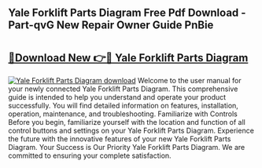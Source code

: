 ## Yale Forklift Parts Diagram Free Pdf Download - Part-qvG New Repair Owner Guide PnBie

# <h2><a href="http://dfnyv1w.blite.top/?on=Yale+Forklift+Parts+Diagram">🔗Download New 👉🔴 Yale Forklift Parts Diagram</a></h2>

[![Yale Forklift Parts Diagram download](https://i.imgur.com/lujVjoI.png)](http://dfnyv1w.blite.top/?on=Yale+Forklift+Parts+Diagram)
Welcome to the user manual for your newly connected Yale Forklift Parts Diagram. This comprehensive guide is intended to help you understand and operate your product successfully. You will find detailed information on features, installation, operation, maintenance, and troubleshooting. Familiarize with Controls Before you begin, familiarize yourself with the location and function of all control buttons and settings on your Yale Forklift Parts Diagram. Experience the future with the innovative features of your new Yale Forklift Parts Diagram. Your Success is Our Priority Yale Forklift Parts Diagram. We are committed to ensuring your complete satisfaction.
